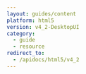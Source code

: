 ```yaml
---
layout: guides/content
platform: html5
version: v4_2-DesktopUI
category:
  - guide
  - resource
redirect_to:
  - /apidocs/html5/v4_2
---
```


